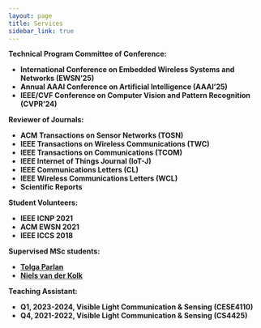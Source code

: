 ```yaml
---
layout: page
title: Services
sidebar_link: true
---
```


 <strong>Technical Program Committee of Conference:

* International Conference on Embedded Wireless Systems and Networks (EWSN’25)
* Annual AAAI Conference on Artificial Intelligence (AAAI’25)
* IEEE/CVF Conference on Computer Vision and Pattern Recognition (CVPR’24)

<strong>Reviewer of Journals:

* ACM Transactions on Sensor Networks (TOSN)
* IEEE Transactions on Wireless Communications (TWC)
* IEEE Transactions on Communications (TCOM)
* IEEE Internet of Things Journal (IoT-J)
* IEEE Communications Letters (CL)
* IEEE Wireless Communications Letters (WCL)
* Scientific Reports

<strong>Student Volunteers:

* IEEE ICNP 2021
* ACM EWSN 2021
* IEEE ICCS 2018

<strong>Supervised MSc students:
  
* [Tolga Parlan](https://www.linkedin.com/in/tolgaparlan/)
* [Niels van der Kolk](https://www.linkedin.com/in/niels-van-der-kolk-a61b50174/)
  
<strong>Teaching Assistant:
* Q1, 2023-2024, Visible Light Communication & Sensing (CESE4110)
* Q4, 2021-2022, Visible Light Communication & Sensing (CS4425)






